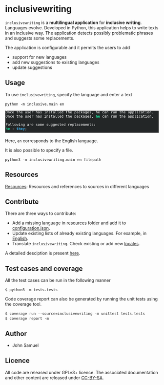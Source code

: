# inclusivewriting
`inclusivewriting` is a **multilingual application** for **inclusive writing**. Languages evolve. Developed in Python, this application helps to write texts in an inclusive way. The application detects possibly problematic phrases and suggests some replacements. 

The application is configurable and it permits the users to add
* support for new languages
* add new suggestions to existing languages
* update suggestions

## Usage
To use `inclusivewriting`, specify the language and enter a text

```
python -m inclusive.main en
```
![Running inclusivewriting](./screenshot.png "Running inclusivewriting")

Here, `en` corresponds to the English language.



It is also possible to specify a file.

```
python3 -m inclusivewriting.main en filepath
```


## Resources
[Resources](resources/README.md): Resources and references to sources in different languages

## Contribute
There are three ways to contribute:
* Add a missing language in [resources](./resources) folder and add it to [configuration.json](./configuration.json).
* Update existing lists of already existing languages. For example, in [English](./resources/en/list.json).
* Translate `inclusivewriting`. Check existing or add new [locales](./locales).

A detailed desciption is present [here](./CONTRIBUTE.md).

## Test cases and coverage
All the test cases can be run in  the following manner
```
$ python3 -m tests.tests
```

Code coverage report can also be generated by running the unit tests using the coverage tool.
```
$ coverage run --source=inclusivewriting -m unittest tests.tests
$ coverage report -m
```

## Author
* John Samuel

## Licence
All code are released under GPLv3+ licence. The associated documentation and other content are released under [CC-BY-SA](http://creativecommons.org/licenses/by-sa/4.0/).

